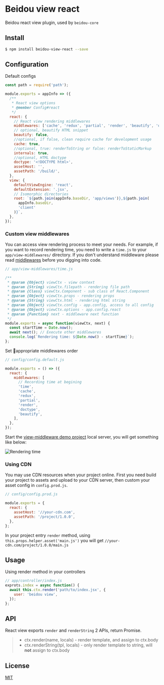 # Beidou view react

Beidou react view plugin, used by `beidou-core`

## Install

```bash
$ npm install beidou-view-react --save
```

## Configuration

Default configs

```js
const path = require('path');

module.exports = appInfo => ({
  /**
   * React view options
   * @member Config#react
   */
  react: {
    // React view rendering middlewares
    middlewares: ['cache', 'redux', 'partial', 'render', 'beautify', 'doctype'],
    // optional, beautify HTML snippet
    beautify: false,
    //optional, if false, clean require cache for development usage
    cache: true,
    //optional, true: renderToString or false: renderToStaticMarkup
    internals: true,
    //optional, HTML doctype
    doctype: '<!DOCTYPE html>',
    assetHost: '',
    assetPath: '/build/',
  },
  view: {
    defaultViewEngine: 'react',
    defaultExtension: '.jsx',
    // Isomorphic directories
    root: `${path.join(appInfo.baseDir, 'app/views')},${path.join(
      appInfo.baseDir,
      'client'
    )}`,
  },
});
```

### Custom view middlewares

You can access view rendering process to meet your needs. For example, if you want to record rendering time, you need to write a `time.js` to your `app/view-middlewares/` directory. If you don't understand middleware please read [middlewares](https://eggjs.org/en/intro/egg-and-koa.html) before you digging into code.

```js
// app/view-middlewares/time.js

/**
 * @param {Object} viewCtx - view context
 * @param {String} viewCtx.filepath - rendering file path
 * @param {Class} viewCtx.Component - sub class of React.Component
 * @param {Object} viewCtx.props - rendering props
 * @param {String} viewCtx.html - rendering html string
 * @param {Object} viewCtx.config - app.config, access to all config
 * @param {Object} viewCtx.options - app.config.react
 * @param {Function} next - middleware next function
 */
module.exports = async function(viewCtx, next) {
  const startTime = Date.now();
  await next(); // Execute other middlewares
  console.log(`Rendering time: ${Date.now() - startTime}`);
};
```

Set appropriate middlewares order

```js
// config/config.default.js

module.exports = () => ({
  react: {
    middlewares: [
      // Recording time at begining
      'time',
      'cache',
      'redux',
      'partial',
      'render',
      'doctype',
      'beautify',
    ],
  },
});
```

Start the [view-middleware demo project](../../examples/view-middleware/README.md) local server, you will get something like below:

![Rendering time](./screenshot.png)

### Using CDN

You may use CDN resources when your project online. First you need build your project to assets and upload to your CDN server, then custom your asset config in `config.prod.js`.

```js
// config/config.prod.js

module.exports = {
  react: {
    assetHost: '//your-cdn.com',
    assetPath: '/project/1.0.0',
  },
};
```

In your project entry `render` method, using `this.props.helper.asset('main.js')` you will get `//your-cdn.com/project/1.0.0/main.js`

## Usage

Using render method in your controllers

```js
// app/controller/index.js
exprots.index = async function() {
  await this.ctx.render('path/to/index.jsx', {
    user: 'beidou view',
  });
};
```

## API

React view exports `render` and `renderString` 2 APIs, return Promise.

> - ctx.render(name, locals) - render template, and assign to ctx.body
> - ctx.renderString(tpl, locals) - only render template to string, will **not** assign to ctx.body

## License

[MIT](LICENSE)

